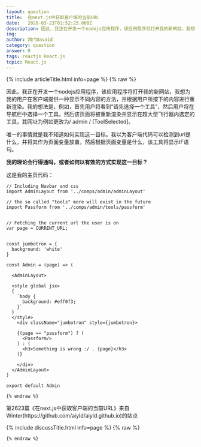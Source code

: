 ```yaml
---
layout: question
title:  在next.js中获取客户端的当前URL
date:   2020-03-23T01:52:25.000Z
description: 因此，我正在开发一个nodejs应用程序，该应用程序将打开我的新网站，我想为我的用户在客户端提供一种显示不同内容的方法，并根据用户所按下的内容进行重新渲染...
img: 
author: 西门Davaid
category: question
answer: 0
tags: reactjs React.js
topic: React.js
---
```

<div class="article-root">
  <div class="article">
    {% include articleTitle.html info=page %}
    {% raw %}
    <div class="article-content"><p><font style="vertical-align: inherit;"><font style="vertical-align: inherit;">因此，我正在开发一个nodejs应用程序，该应用程序将打开我的新网站，我想为我的用户在客户端提供一种显示不同内容的方法，并根据用户所按下的内容进行重新渲染。</font><font style="vertical-align: inherit;">我的想法是，例如，首先用户将看到“请先选择一个工具”，然后用户将在导航栏中选择一个工具，然后该页面将被重新渲染并显示在超大型飞行器内选定的工具，其网址为例如更改为/ admin / [ToolSelected]。</font></font></p>

<p><font style="vertical-align: inherit;"><font style="vertical-align: inherit;">唯一的事情就是我不知道如何实现这一目标。</font><font style="vertical-align: inherit;">我以为客户端代码可以检测到url是什么，并将其作为页面变量放置，然后根据页面变量是什么，该工具将显示IF语句。</font></font></p>

<p><strong><font style="vertical-align: inherit;"><font style="vertical-align: inherit;">我的理论会行得通吗，或者如何以有效的方式实现这一目标？</font></font></strong></p>

<p><font style="vertical-align: inherit;"><font style="vertical-align: inherit;">这是我的主页代码：</font></font></p>

<pre><code>// Including Navbar and css<font></font>
import AdminLayout from '../comps/admin/adminLayout'<font></font>
<font></font>
// the so called "tools" more will exist in the future<font></font>
import Passform from '../comps/admin/tools/passform'<font></font>
<font></font>
<font></font>
// Fetching the current url the user is on<font></font>
var page = CURRENT_URL;<font></font>
<font></font>
<font></font>
const jumbotron = {<font></font>
  background: 'white'<font></font>
}<font></font>
<font></font>
const Admin = (page) =&gt; (<font></font>
<font></font>
  &lt;AdminLayout&gt;<font></font>
<font></font>
  &lt;style global jsx&gt;<font></font>
  {<font></font>
    `body {<font></font>
      background: #eff0f3;<font></font>
    }`<font></font>
  }<font></font>
  &lt;/style&gt;<font></font>
    &lt;div className="jumbotron" style={jumbotron}&gt;<font></font>
<font></font>
    {(page == "passform") ? (<font></font>
      &lt;Passform/&gt;<font></font>
    ) : (<font></font>
      &lt;h3&gt;Something is wrong :/ . {page}&lt;/h3&gt;<font></font>
    )}<font></font>
<font></font>
    &lt;/div&gt;<font></font>
  &lt;/AdminLayout&gt;<font></font>
)<font></font>
<font></font>
export default Admin<font></font>
</code></pre></div>
    {% endraw %}
  </div>
  <p class="winter_mark">第2623篇《在next.js中获取客户端的当前URL》来自Winter(https://github.com/aiyld/aiyld.github.io)的站点</p>
  <div class="discuss-wrapper">
    {% include discussTitle.html info=page %}
    {% raw %}
    
    {% endraw %}
  </div>
<div>
